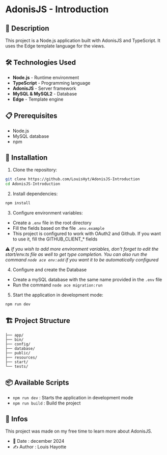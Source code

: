 # AdonisJS - Introduction

## 📝 Description
This project is a Node.js application built with AdonisJS and TypeScript. It uses the Edge template language for the views.

## 🛠 Technologies Used
- **Node.js** - Runtime environment
- **TypeScript** - Programming language
- **AdonisJS** - Server framework
- **MySQL & MySQL2** - Database
- **Edge** - Template engine

## 📋 Prerequisites
- Node.js
- MySQL database
- npm

## 🚀 Installation

1. Clone the repository:
```bash
git clone https://github.com/LouisHyt/AdonisJS-Introduction
cd AdonisJS-Introduction
```

2. Install dependencies:
```bash
npm install
```

3. Configure environment variables:
- Create a `.env` file in the root directory
- Fill the fields based on the file `.env.example`
- This project is configured to work with OAuth2 and Github. If you want to use it, fill the GITHUB_CLIENT_* fields

⚠️ *If you wish to add more environment variables, don't forget to edit the start/env.ts file as well to get type completion. You can also run the command `node ace env:add` if you want it to be automatically configured*

4. Configure and create the Database
- Create a mySQL database with the same name provided in the `.env` file
- Run the command `node ace migration:run`

5. Start the application in development mode:
```bash
npm run dev
```

## 🏗 Project Structure
```
├── app/            
├── bin/
├── config/
├── database/
├── public/
├── resources/
├── start/
└── tests/
```

## 📦 Available Scripts
- `npm run dev` : Starts the application in development mode
- `npm run build` : Build the project

## 📄 Infos
This project was made on my free time to learn more about AdonisJS.
- 📅 Date : december 2024
- ✍️ Author : Louis Hayotte
